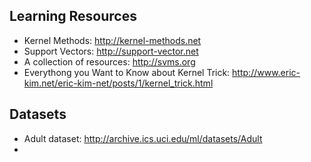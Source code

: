 

## Learning Resources

  * Kernel Methods: http://kernel-methods.net  
  * Support Vectors: http://support-vector.net  
  * A collection of resources:  http://svms.org  
  * Everythong you Want to Know about Kernel Trick: http://www.eric-kim.net/eric-kim-net/posts/1/kernel_trick.html

## Datasets

  * Adult dataset: http://archive.ics.uci.edu/ml/datasets/Adult  
  * 
